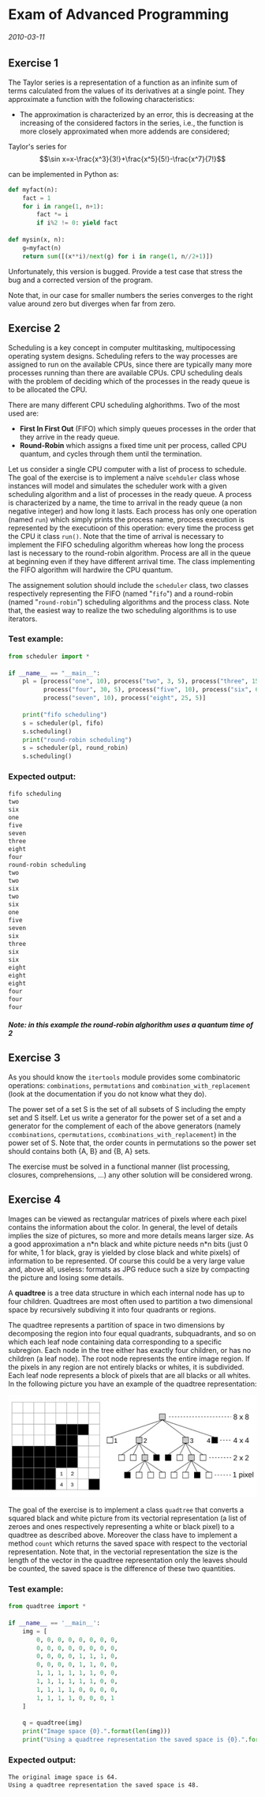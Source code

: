 # Exam of Advanced Programming

###### 2010-03-11

## Exercise 1

The Taylor series is a representation of a function as an infinite sum of terms calculated from the values of its derivatives at a single point. They approximate a function with the following characteristics:

- The approximation is characterized by an error, this is decreasing at the increasing of the considered factors in the series, i.e., the function is more closely approximated when more addends are considered;

Taylor's series for 
$$\sin x=x-\frac{x^3}{3!}+\frac{x^5}{5!}-\frac{x^7}{7!}$$

can be implemented in Python as:

```py
def myfact(n):
    fact = 1
    for i in range(1, n+1):
        fact *= i
        if i%2 != 0: yield fact

def mysin(x, n):
    g=myfact(n)
    return sum([(x**i)/next(g) for i in range(1, n//2+1)])
```

Unfortunately, this version is bugged. Provide a test case that stress the bug and a corrected version of the program.

Note that, in our case for smaller numbers the series converges to the right value around zero but diverges when far from zero.

## Exercise 2

Scheduling is a key concept in computer multitasking, multipocessing operating system designs. Scheduling refers to the way processes are assigned to run on the available CPUs, since there are typically many more processes running than there are available CPUs. CPU scheduling deals with the problem of deciding which of the processes in the ready queue is to be allocated the CPU.

There are many different CPU scheduling alghorithms. Two of the most used are:

- **First In First Out** (FIFO) which simply queues processes in the order that they arrive in the ready queue.
- **Round-Robin** which assigns a fixed time unit per process, called CPU quantum, and cycles through them until the termination.

Let us consider a single CPU computer with a list of process to schedule. The goal of the exercise is to implement a naïve `scehduler` class whose instances will model and simulates the scheduler work with a given scheduling algorithm and a list of processes in the ready queue. A process is characterized by a name, the time to arrival in the ready queue (a non negative integer) and how long it lasts. Each process has only one operation (named `run`) which simply prints the process name, process execution is represented by the executioon of this operation: every time the process get the CPU it class `run()`. Note that the time of arrival is necessary to implement the FIFO scheduling algorithm whereas how long the process last is necessary to the round-robin algorithm. Process are all in the queue at beginning even if they have different arrival time. The class implementing the FIFO algorithm will hardwire the CPU quantum.

The assignement solution should include the `scheduler` class, two classes respectively representing the FIFO (named "`fifo`") and a round-robin (named "`round-robin`") scheduling algorithms and the process class. Note that, the easiest way to realize the two scheduling algorithms is to use iterators.

### Test example:

```py
from scheduler import *

if __name__ == "__main__":
    pl = [process("one", 10), process("two", 3, 5), process("three", 15), \
          process("four", 30, 5), process("five", 10), process("six", 6, 10), \
          process("seven", 10), process("eight", 25, 5)]
    
    print("fifo scheduling")
    s = scheduler(pl, fifo)
    s.scheduling()
    print("round-robin scheduling")
    s = scheduler(pl, round_robin)
    s.scheduling()
```

### Expected output:

```
fifo scheduling
two
six
one
five
seven
three
eight
four
round-robin scheduling
two
two
six
two
six
one
five
seven
six
three
six
six
eight
eight
eight
four
four
four
```

##### **Note**: in this example the round-robin alghorithm uses a quantum time of 2

## Exercise 3

As you should know the `itertools` module provides some combinatoric operations: `combinations`, `permutations` and `combination_with_replacement` (look at the documentation if you do not know what they do).

The power set of a set S is the set of all subsets of S including the empty set and S itself. Let us write a generator for the power set of a set and a generator for the complement of each of the above generators (namely `ccombinations`, `cpermutations`, `ccombinations_with_replacement`) in the power set of S. Note that, the order counts in permutations so the power set should contains both {A, B} and {B, A} sets.

The exercise must be solved in a functional manner (list processing, closures, comprehensions, ...) any other solution will be considered wrong.

## Exercise 4

Images can be viewed as rectangular matrices of pixels where each pixel contains the information about the color. In general, the level of details implies the size of pictures, so more and more details means larger size. As a good approximation a n\*n black and white picture needs n\*n bits (just 0 for white, 1 for black, gray is yielded by close black and white pixels) of information to be represented. Of course this could be a very large value and, above all, useless: formats as JPG reduce such a size by compacting the picture and losing some details.

A **quadtree** is a tree data structure in which each internal node has up to four children. Quadtrees are most often used to partition a two dimensional space by recursively subdiving it into four quadrants or regions.

The quadtree represents a partition of space in two dimensions by decomposing the region into four equal quadrants, subquadrants, and so on which each leaf node containing data corresponding to a specific subregion. Each node in the tree either has exactly four children, or has no children (a leaf node). The root node represents the entire image region. If the pixels in any region are not entirely blacks or whites, it is subdivided. Each leaf node represents a block of pixels that are all blacks or all whites. In the following picture you have an example of the quadtree representation:

![Quadtree example](quadtree_example.jpg)

The goal of the exercise is to implement a class `quadtree` that converts a squared black and white picture from its vectorial representation (a list of zeroes and ones respectively representing a white or black pixel) to a quadtree as described above. Moreover the class have to implement a method `count` which returns the saved space with respect to the vectorial representation. Note that, in the vectorial representation the size is the length of the vector in the quadtree representation only the leaves should be counted, the saved space is the difference of these two quantities.

### Test example:

```py
from quadtree import *

if __name__ == '__main__':
    img = [
        0, 0, 0, 0, 0, 0, 0, 0,
        0, 0, 0, 0, 0, 0, 0, 0,
        0, 0, 0, 0, 1, 1, 1, 0,
        0, 0, 0, 0, 1, 1, 0, 0,
        1, 1, 1, 1, 1, 1, 0, 0,
        1, 1, 1, 1, 1, 1, 0, 0,
        1, 1, 1, 1, 0, 0, 0, 0,
        1, 1, 1, 1, 0, 0, 0, 1
    ]

    q = quadtree(img)
    print("Image space {0}.".format(len(img)))
    print("Using a quadtree representation the saved space is {0}.".format(q.count()))
```

### Expected output:

```
The original image space is 64.
Using a quadtree representation the saved space is 48.
```
